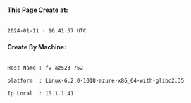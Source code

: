 
   
#### This Page Create at:

```bash

2024-01-11 - 16:41:57 UTC

```

#### Create By Machine:

```bash

Host Name : fv-az523-752

platform  : Linux-6.2.0-1018-azure-x86_64-with-glibc2.35

Ip Local  : 10.1.1.41

```

